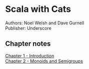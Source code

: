 # Scala with Cats
Authors: Noel Welsh and Dave Gurnell  
Publisher: Underscore

## Chapter notes
[Chapter 1 - Introduction](chapter1.md)  
[Chapter 2 - Monoids and Semigroups](chapter2.md)  
